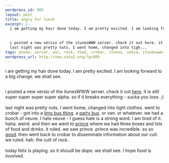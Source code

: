 ```yaml
--- 
wordpress_id: 905
layout: post
title: angry for lunch
excerpt: |-
  i am getting my hair done today. I am pretty excited. I am looking forward to a big change. we shall see. 
  
  
  i posted a new versio of the itunesWWW server. check it out here. it is still super super super super alpha. so if it breaks everything - sucka you lose. ;)
  last night was pretty nuts. I went home, changed into tigh...
tags: phone, server, war, rock, food, crobar, itunes, nokia, ituneswww
wordpress_url: http://new.nata2.org/?p=905
---
```

i am getting my hair done today. I am pretty excited. I am looking forward to a big change. we shall see. 
<br/><br/>

i posted a new versio of the itunesWWW server. check it out <a href="http://www.dopeman.org/itunesWWW.zip">here</a>. it is still super super super super alpha. so if it breaks everything - sucka you lose. ;)
<br/><br/>last night was pretty nuts. I went home, changed into tight clothes. went to crobar - got into a <a href="http://nata2.info/pictures/misc/phone_camera/nokia_6600/230720040230/Nokia6600(179).jpg">limo bus thing</a>. a <a href="http://nata2.info/pictures/misc/phone_camera/nokia_6600/230720040230/Nokia6600(180).jpg">party bus</a>. or van. or whatever. we had a bunch of veuve. I hate veuve - I guess hate is a strong word. I am tired of it. haha. weird. and then we went to <a href="http://nata2.info/pictures/misc/phone_camera/nokia_6600/230720040230/Nokia6600(165).jpg">prince</a> where we had three boxes and lots of food and drinks. it ruled. we saw prince. prince was incredible. so so <a href="http://nata2.info/pictures/misc/phone_camera/nokia_6600/230720040230/Nokia6600(169).jpg">good</a>. then went back to crobar to disseminate information about our cult. we ruled. hah. the cult of rock. <br/><br/>today felix is playing. so it shoudl be dope. we shall see. I hope food is involved. 

